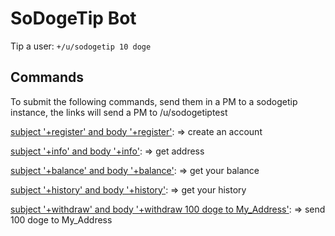 # SoDogeTip Bot 
Tip a user: `+/u/sodogetip 10 doge`

## Commands 
To submit the following commands, send them in a PM to a sodogetip instance, the links will send a PM to /u/sodogetiptest

[subject '+register' and body '+register'](https://www.reddit.com/message/compose?to=sodogetip&subject=%2Bregister&message=%2Bregister):
    => create an account


[subject '+info' and body '+info'](https://www.reddit.com/message/compose?to=sodogetip&subject=%2Binfo&message=%2Binfo):
    => get address
   
[subject '+balance' and body '+balance'](https://www.reddit.com/message/compose?to=sodogetip&subject=%2Bbalance&message=%2Bbalance):
    => get your balance

[subject '+history' and body '+history'](https://www.reddit.com/message/compose?to=sodogetip&subject=%2Bhistory&message=%2Bhistory):
    => get your history
  
[subject '+withdraw' and body '+withdraw 100 doge to My_Address'](https://www.reddit.com/message/compose?to=sodogetip&subject=%2Bwithdraw&message=%2Bwithdraw%20100%20doge%20to%20My_Address):
    => send 100 doge to My_Address
